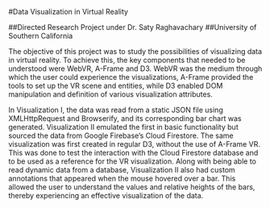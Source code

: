 #Data Visualization in Virtual Reality

##Directed Research Project under Dr. Saty Raghavachary 
##University of Southern California

The objective of this project was to study the possibilities of visualizing data in virtual reality. To achieve this, the key components that needed to be understood were WebVR, A-Frame and D3. WebVR was the medium through which the user could experience the visualizations, A-Frame provided the tools to set up the VR scene and entities, while D3 enabled DOM manipulation and definition of various visualization attributes.

In Visualization I, the data was read from a static JSON file using XMLHttpRequest and Browserify, and its corresponding bar chart was generated. Visualization II emulated the first in basic functionality but sourced the data from Google Firebase’s Cloud Firestore. The same visualization was first created in regular D3, without the use of A-Frame VR. This was done to test the interaction with the Cloud Firestore database and to be used as a reference for the VR visualization. Along with being able to read dynamic data from a database, Visualization II also had custom annotations that appeared when the mouse hovered over a bar. This allowed the user to understand the values and relative heights of the bars, thereby experiencing an effective visualization of the data.
